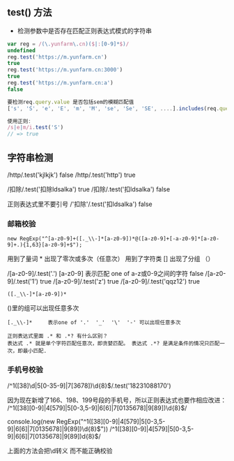 ## test() 方法
* 检测参数中是否存在匹配正则表达式模式的字符串
```js
var reg = /(\.yunfarm\.cn)($|:[0-9]*$)/
undefined
reg.test('https://m.yunfarm.cn')
true
reg.test('https://m.yunfarm.cn:3000')
true
reg.test('https://m.yunfarm.cn:a')
false

要检测req.query.value 是否包括sem的模糊匹配值
['s', 'S', 'e', 'E', 'm', 'M', 'se', 'Se', 'SE', ....].includes(req.query.value)

使用正则:
/s|e|m/i.test('S')
// => true
```

## 字符串检测
/http/.test('kjlkjk')
false
/http/.test('http')
true

/扣除/.test('扣除ldsalka')
true
/扣除/.test('扣ldsalka')
false

正则表达式里不要引号
/'扣除'/.test('扣ldsalka')
false

### 邮箱校验
```
new RegExp("^[a-z0-9]+([._\\-]*[a-z0-9])*@([a-z0-9]+[-a-z0-9]*[a-z0-9]+.){1,63}[a-z0-9]+$");
```

用到了量词 * 出现了零次或多次（任意次）
用到了字符类 []
出现了分组 （）

/[a-z0-9]/.test('.')  		[a-z0-9] 表示匹配 one of a-z或0-9之间的字符
false 
/[a-z0-9]/.test('1')
true
/[a-z0-9]/.test('z')
true
/[a-z0-9]/.test('qqz12')
true

```
([._\\-]*[a-z0-9])*
```
()里的组可以出现任意多次

```
[._\\-]*     表示one of '.'  '_'  '\'  '-' 可以出现任意多次
```

```
正则表达式里面 .* 和 .*? 有什么区别？
表达式 .* 就是单个字符匹配任意次，即贪婪匹配。 表达式 .*? 是满足条件的情况只匹配一次，即最小匹配.
```

### 手机号校验
/^1([38]\d|5[0-35-9]|7[3678])\d{8}$/.test('18231088170')


因为现在新增了166、198、199号段的手机号，所以正则表达式也要作相应改进：
 /^1([38][0-9]|4[579]|5[0-3,5-9]|6[6]|7[0135678]|9[89])\d{8}$/

console.log(new RegExp("^1([38][0-9]|4[579]|5[0-3,5-9]|6[6]|7[0135678]|9[89])\d{8}$"))
/^1([38][0-9]|4[579]|5[0-3,5-9]|6[6]|7[0135678]|9[89])d{8}$/ 

上面的方法会把\d转义 而不能正确校验


